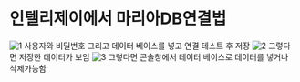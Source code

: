# 인텔리제이에서 마리아DB연결법
![1](https://github.com/user-attachments/assets/9abc7d09-6671-4828-97ab-f5d71d2be5c9)
사용자와 비밀번호 그리고 데이터 베이스를 넣고 연결 테스트 후 저장
![2](https://github.com/user-attachments/assets/74437d29-92d4-4c47-acac-f3ece23a62a2)
그렇다면 저장한 데이터가 보임
![3](https://github.com/user-attachments/assets/8779c961-d92f-443d-a636-2968ac5b11b3)
그렇다면 콘솔창에서 데이터 베이스로 데이터를 넣거나 삭제가능함

